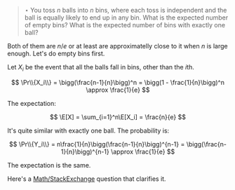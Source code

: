 > $\star$ You toss $n$ balls into $n$ bins, where each toss is independent and
> the ball is equally likely to end up in any bin. What is the expected number
> of empty bins? What is the expected number of bins with exactly one ball?

Both of them are $n/e$ or at least are approximatelly close to it when $n$ is
large enough. Let's do empty bins first.

Let $X_i$ be the event that all the balls fall in bins, other than the $i$th.

$$ \Pr\\{X_i\\} = \bigg(\frac{n-1}{n}\bigg)^n
                = \bigg(1 - \frac{1}{n}\bigg)^n
                \approx \frac{1}{e} $$

The expectation:

$$ \E[X] = \sum_{i=1}^n\E[X_i] = \frac{n}{e} $$

It's quite similar with exactly one ball. The probability is:

$$ \Pr\\{Y_i\\} = n\frac{1}{n}\bigg(\frac{n-1}{n}\bigg)^{n-1}
                = \bigg(\frac{n-1}{n}\bigg)^{n-1} \approx \frac{1}{e} $$

The expectation is the same.

Here's a [Math/StackExchange][question] question that clarifies it.

[question]: http://math.stackexchange.com/questions/545920/expactation-of-throwing-n-balls-into-n-bins
